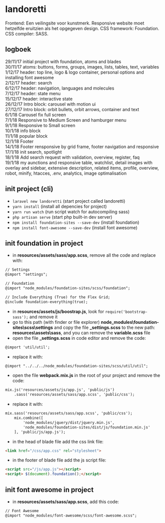 # landoretti
Frontend: Een veilingsite voor kunstmerk. Responsive website moet hetzelfde eruitzien als het opgegeven design. CSS framework: Foundation.  CSS compiler: SASS.

##  logboek
29/11/17 initial project with foundation, atoms and blades  
30/11/17 atoms: buttons, forms, groups, images, lists, tables, text, variables  
1/12/17 header: top line, logo & logo container, personal options and installing font awesome  
2/12/17 header: search  
6/12/17 header: navigation, languages and molecules  
7/12/17 header: state menu  
15/12/17 header: interactive state  
26/12/17 Intro block: carousel with motion ui  
27/12/17 Intro block: orbit bullets, orbit arrows, container and text  
6/1/18 Carousel fix full screen  
7/1/18 Responsive to Medium Screen and hamburger menu  
9/1/18 Responsive to Small screen  
10/1/18 info block  
11/1/18 popular block  
12/1/18 Footer  
14/1/18 Footer rensponsive by grid frame, footer navigation and responsive  
17/1/18 init search, spotlight  
18/1/18 Add search request with validation, overview, register, faq  
19/1/18 my aunctions and responsive table, watchlist, detail images with overlay and sidebar, extensive description, related items, profile, overview, robot, minify, htacces, .env, analytics, image optimalisation  

## init project (cli)
- `laravel new landoretti` (start project called landoretti)
- `yarn install` (install all depencies for project)  
- `yarn run watch` (run script watch for autocompiling sass)  
- `php artisan serve` (start php built-in dev server)  
- `npm install foundation-sites --save-dev` (install foundation) 
- `npm install font-awesome --save-dev` (install font awesome)  

## init foundation in project
- in **resources/assets/sass/app.scss**, remove all the code and replace with:  
``` html
// Settings
@import "settings";

// Foundation
@import "node_modules/foundation-sites/scss/foundation";

// Include Everything (True) for the Flex Grid;
@include foundation-everything(true);
```
- in **resources/assets/js/boostrap.js**, look for `require('bootstrap-sass');` and remove it  
- go to this path (with finder or file explorer) **node_modules\foundation-sites\scss\settings** and copy the file **_settings.scss** to the new path: **resources\assets\sass**, and you can remove the **variable.scss** file  
- open the file **_settings.scss** in code editor and remove the code:
``` html
@import 'util/util';
```
- replace it with:  
``` html
@import "../../../node_modules/foundation-sites/scss/util/util";
```
- open the file **webpack.mix.js** in the root of your project and remove the code:
``` html  
mix.js('resources/assets/js/app.js', 'public/js')  
    .sass('resources/assets/sass/app.scss', 'public/css');
```
- replace it with:  
``` html
mix.sass('resources/assets/sass/app.scss', 'public/css');
    mix.combine([
        'node_modules/jquery/dist/jquery.min.js',
        'node_modules/foundation-sites/dist/js/foundation.min.js'
    ], 'public/js/app.js');
```
- in the head of blade file add the css link file:  
``` html
<link href="/css/app.css" rel="stylesheet">
```
- in the footer of blade file add the js script file:  
``` html
<script src="/js/app.js"></script>
<script> $(document).foundation();</script>
```
## init font awesome in project
- in **resources/assets/sass/app.scss**, add this code:  
``` html
// Font Awesome
@import "node_modules/font-awesome/scss/font-awesome.scss";
```